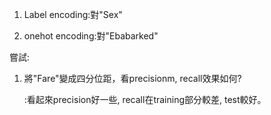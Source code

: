 
1. Label encoding:對"Sex"

2. onehot encoding:對"Ebabarked"

嘗試:

1. 將"Fare"變成四分位距，看precisionm, recall效果如何?

   :看起來precision好一些, recall在training部分較差, test較好。
